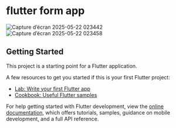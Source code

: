 # flutter form app

![Capture d’écran 2025-05-22 023442](https://github.com/user-attachments/assets/ce27bd66-6843-4253-90a8-8c66eeeddb51)
![Capture d’écran 2025-05-22 023458](https://github.com/user-attachments/assets/01f7e768-61ec-4f37-9437-d185be3e15d8)



## Getting Started

This project is a starting point for a Flutter application.

A few resources to get you started if this is your first Flutter project:

- [Lab: Write your first Flutter app](https://docs.flutter.dev/get-started/codelab)
- [Cookbook: Useful Flutter samples](https://docs.flutter.dev/cookbook)

For help getting started with Flutter development, view the
[online documentation](https://docs.flutter.dev/), which offers tutorials,
samples, guidance on mobile development, and a full API reference.
